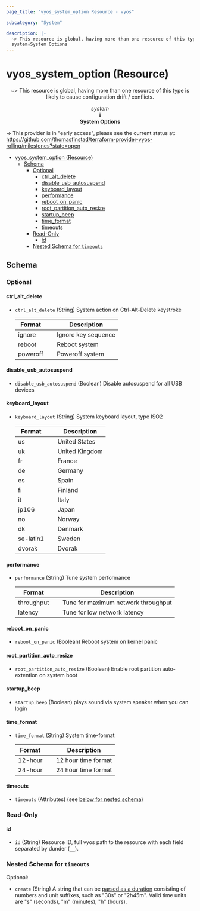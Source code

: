 ```yaml
---
page_title: "vyos_system_option Resource - vyos"

subcategory: "System"

description: |-
  ~> This resource is global, having more than one resource of this type is likely to cause configuration drift / conflicts.
  system⯯System Options
---
```


# vyos_system_option (Resource)
<center>

~> This resource is global, having more than one resource of this type is likely to cause configuration drift / conflicts.

*system*  
⯯  
**System Options**


</center>

-> This provider is in "early access", please see the current status at: https://github.com/thomasfinstad/terraform-provider-vyos-rolling/milestones?state=open

<!--TOC-->

- [vyos_system_option (Resource)](#vyos_system_option-resource)
  - [Schema](#schema)
    - [Optional](#optional)
      - [ctrl_alt_delete](#ctrl_alt_delete)
      - [disable_usb_autosuspend](#disable_usb_autosuspend)
      - [keyboard_layout](#keyboard_layout)
      - [performance](#performance)
      - [reboot_on_panic](#reboot_on_panic)
      - [root_partition_auto_resize](#root_partition_auto_resize)
      - [startup_beep](#startup_beep)
      - [time_format](#time_format)
      - [timeouts](#timeouts)
    - [Read-Only](#read-only)
      - [id](#id)
    - [Nested Schema for `timeouts`](#nested-schema-for-timeouts)

<!--TOC-->

<!-- schema generated by tfplugindocs -->
## Schema

### Optional

#### ctrl_alt_delete
- `ctrl_alt_delete` (String) System action on Ctrl-Alt-Delete keystroke

    |  Format    &emsp;|  Description          |
    |------------|-----------------------|
    |  ignore    &emsp;|  Ignore key sequence  |
    |  reboot    &emsp;|  Reboot system        |
    |  poweroff  &emsp;|  Poweroff system      |
#### disable_usb_autosuspend
- `disable_usb_autosuspend` (Boolean) Disable autosuspend for all USB devices
#### keyboard_layout
- `keyboard_layout` (String) System keyboard layout, type ISO2

    |  Format     &emsp;|  Description     |
    |-------------|------------------|
    |  us         &emsp;|  United States   |
    |  uk         &emsp;|  United Kingdom  |
    |  fr         &emsp;|  France          |
    |  de         &emsp;|  Germany         |
    |  es         &emsp;|  Spain           |
    |  fi         &emsp;|  Finland         |
    |  it         &emsp;|  Italy           |
    |  jp106      &emsp;|  Japan           |
    |  no         &emsp;|  Norway          |
    |  dk         &emsp;|  Denmark         |
    |  se-latin1  &emsp;|  Sweden          |
    |  dvorak     &emsp;|  Dvorak          |
#### performance
- `performance` (String) Tune system performance

    |  Format      &emsp;|  Description                          |
    |--------------|---------------------------------------|
    |  throughput  &emsp;|  Tune for maximum network throughput  |
    |  latency     &emsp;|  Tune for low network latency         |
#### reboot_on_panic
- `reboot_on_panic` (Boolean) Reboot system on kernel panic
#### root_partition_auto_resize
- `root_partition_auto_resize` (Boolean) Enable root partition auto-extention on system boot
#### startup_beep
- `startup_beep` (Boolean) plays sound via system speaker when you can login
#### time_format
- `time_format` (String) System time-format

    |  Format   &emsp;|  Description          |
    |-----------|-----------------------|
    |  12-hour  &emsp;|  12 hour time format  |
    |  24-hour  &emsp;|  24 hour time format  |
#### timeouts
- `timeouts` (Attributes) (see [below for nested schema](#nestedatt--timeouts))

### Read-Only

#### id
- `id` (String) Resource ID, full vyos path to the resource with each field separated by dunder (`__`).

<a id="nestedatt--timeouts"></a>
### Nested Schema for `timeouts`

Optional:

- `create` (String) A string that can be [parsed as a duration](https://pkg.go.dev/time#ParseDuration) consisting of numbers and unit suffixes, such as &#34;30s&#34; or &#34;2h45m&#34;. Valid time units are &#34;s&#34; (seconds), &#34;m&#34; (minutes), &#34;h&#34; (hours).
